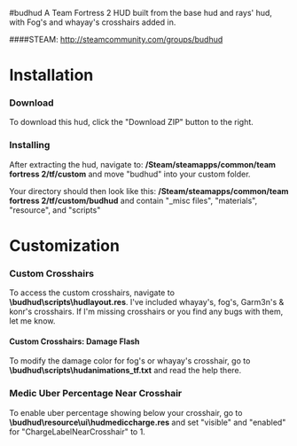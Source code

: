 #budhud
A Team Fortress 2 HUD built from the base hud and rays' hud, with Fog's and whayay's crosshairs added in.

####STEAM: http://steamcommunity.com/groups/budhud

Installation
============
### Download
To download this hud, click the "Download ZIP" button to the right.

### Installing
After extracting the hud, navigate to: **/Steam/steamapps/common/team fortress 2/tf/custom** and move "budhud" into your custom folder.

Your directory should then look like this: **/Steam/steamapps/common/team fortress 2/tf/custom/budhud** and contain "_misc files", "materials", "resource", and "scripts"

Customization
=============
### Custom Crosshairs
To access the custom crosshairs, navigate to **\budhud\scripts\hudlayout.res**. I've included whayay's, fog's, Garm3n's & konr's crosshairs. If I'm missing crosshairs or you find any bugs with them, let me know.

#### Custom Crosshairs: Damage Flash
To modify the damage color for fog's or whayay's crosshair, go to **\budhud\scripts\hudanimations_tf.txt** and read the help there.

### Medic Uber Percentage Near Crosshair
To enable uber percentage showing below your crosshair, go to **\budhud\resource\ui\hudmediccharge.res** and set "visible" and "enabled" for "ChargeLabelNearCrosshair" to 1.
